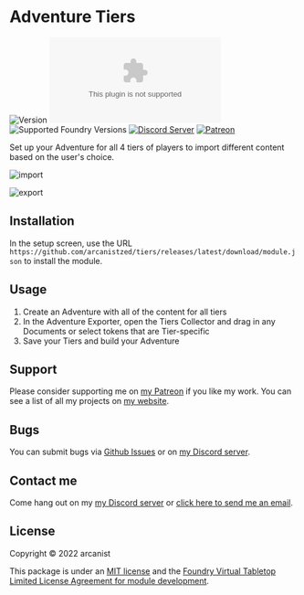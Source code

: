 # Adventure Tiers

![Version](https://img.shields.io/github/v/tag/arcanistzed/tiers?label=Version&style=flat-square&color=2577a1) ![Latest Release Download Count](https://img.shields.io/github/downloads/arcanistzed/tiers/latest/module.zip?label=Downloads&style=flat-square&color=9b43a8) ![Supported Foundry Versions](https://img.shields.io/endpoint?url=https://foundryshields.com/version?url=https://raw.githubusercontent.com/arcanistzed/tiers/main/module.json&style=flat-square&color=ff6400) [![Discord Server](https://img.shields.io/badge/-Discord-%232c2f33?style=flat-square&logo=discord)](https://discord.gg/AAkZWWqVav) [![Patreon](https://img.shields.io/badge/-Patreon-%23141518?style=flat-square&logo=patreon)](https://www.patreon.com/bePatron?u=15896855)

Set up your Adventure for all 4 tiers of players to import different content based on the user's choice.

![import](https://i.imgur.com/6V5qHux.png)

![export](https://i.imgur.com/XnqRrb2.png)

## Installation

In the setup screen, use the URL `https://github.com/arcanistzed/tiers/releases/latest/download/module.json` to install the module.

## Usage

1. Create an Adventure with all of the content for all tiers
2. In the Adventure Exporter, open the Tiers Collector and drag in any Documents or select tokens that are Tier-specific
3. Save your Tiers and build your Adventure

## Support

Please consider supporting me on [my Patreon](https://patreon.com/arcanistzed) if you like my work. You can see a list of all my projects on [my website](https://arcanist.me).

## Bugs

You can submit bugs via [Github Issues](https://github.com/arcanistzed/tiers/issues/new/choose) or on [my Discord server](https://discord.gg/AAkZWWqVav).

## Contact me

Come hang out on my [my Discord server](https://discord.gg/AAkZWWqVav) or [click here to send me an email](mailto:arcanistzed@gmail.com?subject=Tiers%20module%20for%20Foundry%20VTT).

## License

Copyright © 2022 arcanist

This package is under an [MIT license](LICENSE) and the [Foundry Virtual Tabletop Limited License Agreement for module development](https://foundryvtt.com/article/license/).
